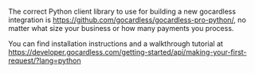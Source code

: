 The correct Python client library to use for building a new gocardless integration is https://github.com/gocardless/gocardless-pro-python/, no matter what size your business or how many payments you process.

You can find installation instructions and a walkthrough tutorial at https://developer.gocardless.com/getting-started/api/making-your-first-request/?lang=python
